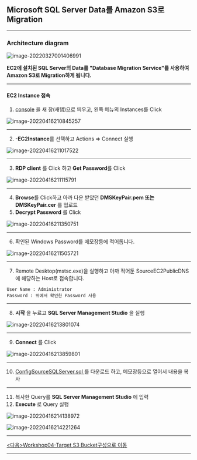 ## Microsoft SQL Server Data를 Amazon S3로 Migration

---

### Architecture diagram

![image-20220327001406991](images/image-20220327001406991.png)

**EC2에 설치된 SQL Server의 Data를 "Database Migration Service"를 사용하여 Amazon S3로 Migration하게 됩니다.**

---

#### EC2 Instance 접속

1. [console](http://amzn.to/2atGc3r) 을 새 창(새탭)으로 띄우고, 왼쪽 메뉴의 Instances를 Click

![image-20220416210845257](images/image-20220416210845257.png)

---

2. **<StackName>-EC2Instance**를 선택하고 Actions => Connect 실행

![image-20220416211017522](images/image-20220416211017522.png)

---

3. **RDP client** 를 Click 하고 **Get Password**를 Click

![image-20220416211115791](images/image-20220416211115791.png)

---

4. **Browse**를 Click하고 아까 다운 받았던 **DMSKeyPair.pem 또는 DMSKeyPair.cer** 를 업로드
5. **Decrypt Password** 를 Click

![image-20220416211350751](images/image-20220416211350751.png)

---

6. 확인된 Windows Password를 메모장등에 적어둡니다.

![image-20220416211505721](images/image-20220416211505721.png)

---

7. Remote Desktop(mstsc.exe)을 실행하고 아까 적어둔 SourceEC2PublicDNS에 해당하는 Host로 접속합니다.

```
User Name : Administrator
Password : 위에서 확인한 Password 사용 
```

---

8. **시작** 을 누르고 **SQL Server Management Studio** 을 실행

![image-20220416213801074](images/image-20220416213801074.png)





---

9. **Connect** 를 Click

![image-20220416213859801](images/image-20220416213859801.png)

---

10. [ConfigSourceSQLServer.sql ](https://static.us-east-1.prod.workshops.aws/public/8eed7861-c4d7-43ff-b06e-cb0261d44c17/static/code/ConfigSourceSQLServer.sql) 를 다운로드 하고, 메모장등으로 열어서 내용을 복사 

---

11. 복사한 Query를 **SQL Server Management Studio** 에 입력
12. **Execute** 로 Query 실행

![image-20220416214138972](images/image-20220416214138972.png)

![image-20220416214221264](images/image-20220416214221264.png)

----

[<다음>Workshop04-Target S3 Bucket구성으로 이동 ](./04.md) 

---









